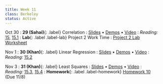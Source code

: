 ```yaml
---
title: Week 11
class: Berkeley
status: Active
---
```


Oct 30
: **29 (Sahai)**{: .label} Correlation
  : [Slides](https://docs.google.com/presentation/d/1oKzziuyDXis1eTdmsN8m5t2BHwfsUGRWc5iqeOcc-mM/edit?usp=sharing) &#8226; [Demos](https://data8.datahub.berkeley.edu/hub/user-redirect/git-pull?repo=https%3A%2F%2Fgithub.com%2Fdata-8%2Fmaterials-fa23&urlpath=tree%2Fmaterials-fa23%2Flec%2Flec29%2Flec29.ipynb&branch=main) &#8226; [Video](https://bcourses.berkeley.edu/courses/1528314/external_tools/78985)
: *Reading:* [15](https://inferentialthinking.com/chapters/15/Prediction.html), [15.1](https://inferentialthinking.com/chapters/15/1/Correlation.html)
: **Lab**{: .label .label-lab} Project 2 Work Time
  : [Project 2 Lab Worksheet](https://drive.google.com/file/d/13E60jJT0f4L5P9lL0Xb1sGZZHYHQAlgI/view?usp=drive_link)

Nov 1
: **30 (Khan)**{: .label} Linear Regression
  : [Slides](https://docs.google.com/presentation/d/10XQ4E_7tS4MPB3JFOJgoWiLfouA4I-5WaRTwDfcw9bI/edit?usp=sharing) &#8226; [Demos](https://data8.datahub.berkeley.edu/hub/user-redirect/git-pull?repo=https%3A%2F%2Fgithub.com%2Fdata-8%2Fmaterials-fa23&urlpath=tree%2Fmaterials-fa23%2Flec%2Flec30%2Flec30.ipynb&branch=main) &#8226; [Video](https://bcourses.berkeley.edu/courses/1528314/external_tools/78985)
: *Reading:* [15.2](https://inferentialthinking.com/chapters/15/2/Regression_Line.html)

Nov 3
: **31 (Khan)**{: .label} Least Squares
  : [Slides](https://docs.google.com/presentation/d/14A13oiule3O2K1LfAOTCh8ieRNrF_avdIvS4RuRAEBM/edit?usp=sharing) &#8226; [Demos](https://data8.datahub.berkeley.edu/hub/user-redirect/git-pull?repo=https%3A%2F%2Fgithub.com%2Fdata-8%2Fmaterials-fa23&urlpath=tree%2Fmaterials-fa23%2Flec%2Flec31%2Flec31.ipynb&branch=main) &#8226; [Video](https://bcourses.berkeley.edu/courses/1528314/external_tools/78985)
: *Reading:* [15.3](https://inferentialthinking.com/chapters/15/3/Method_of_Least_Squares.html), [15.4](https://inferentialthinking.com/chapters/15/4/Least_Squares_Regression.html)
: **Homework**{: .label .label-homework} [Homework 10](https://data8.datahub.berkeley.edu/hub/user-redirect/git-pull?repo=https%3A%2F%2Fgithub.com%2Fdata-8%2Fmaterials-fa23&urlpath=tree%2Fmaterials-fa23%2Fhw%2Fhw10%2Fhw10.ipynb) (Due 11/8)

